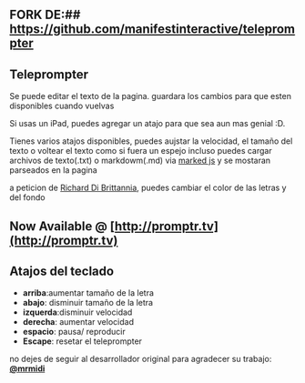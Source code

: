 ## FORK DE:## https://github.com/manifestinteractive/teleprompter

## Teleprompter ##

Se puede editar el texto de la pagina. guardara los cambios para que esten disponibles cuando vuelvas

Si usas un iPad, puedes agregar un atajo para que sea aun mas genial :D.

Tienes varios atajos disponibles, puedes aujstar la velocidad, el tamaño del texto o voltear el texto como si fuera un espejo
incluso puedes cargar archivos de texto(.txt) o markdowm(.md) via [marked js](https://github.com/chjj/marked) y se mostaran parseados en la pagina

a peticion de [Richard Di Brittannia](https://soundcloud.com/rdbritannia), puedes cambiar el color de las letras y del fondo

## Now Available @ [http://promptr.tv](http://promptr.tv) ##


## Atajos del teclado ##

- **arriba**:aumentar tamaño de la letra
- **abajo**: disminuir tamaño de la letra
- **izquerda**:disminuir velocidad
- **derecha**: aumentar velocidad
- **espacio**: pausa/ reproducir
- **Escape**: resetar el teleprompter


no dejes de seguir al desarrollador original para agradecer su trabajo: **[@mrmidi](http://twitter.com/mrmidi "Follow @mrmidi on Twitter")**
